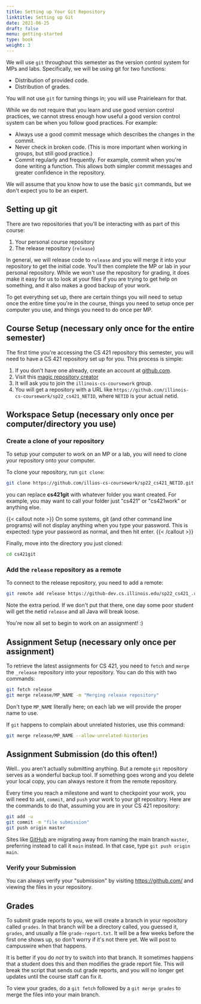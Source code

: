 ```yaml
---
title: Setting up Your Git Repository
linktitle: Setting up Git
date: 2021-06-25
draft: false
menu: getting-started
type: book
weight: 3
---
```


We will use `git` throughout this semester as the version control system for MPs
and labs. Specifically, we will be using git for two functions:

- Distribution of provided code.
- Distribution of grades.

You will not use `git` for turning things in; you will use Prairielearn for that.

While we do not require that you learn and use good version control practices,
we cannot stress enough how useful a good version control system can be when
you follow good practices. For example:

- Always use a good commit message which describes the changes in the commit.
- Never check in broken code. (This is more important when working in groups,
  but still good practice.)
- Commit regularly and frequently. For example, commit when you're done writing
  a function. This allows both simpler commit messages and greater confidence in
  the repository.

We will assume that you know how to use the basic `git` commands, but we don't expect
you to be an expert.

## Setting up git

There are two repositories that you'll be interacting with as part of this course:

1. Your personal course repository
2. The release repository (`release`)

In general, we will release code to `release` and you will merge it into your
repository to get the initial code.  You'll then complete the MP or lab in your
personal repository.  While we won't use the repository for grading, it does
make it easy for us to look at your files if you are trying to get help on
something, and it also makes a good backup of your work.

To get everything set up, there are certain things you will need to setup once
the entire time you're in the course, things you need to setup once per computer
you use, and things you need to do once per MP.

## Course Setup (necessary only once for the entire semester)

The first time you're accessing the CS 421 repository this semester, you will need to have a CS 421 repository set up for you.  This process is simple:

1. If you don't have one already, create an account at [github.com](https://github.com).
2. Visit this [magic repository creator](https://edu.cs.illinois.edu/create-ghe-repo/sp22_cs421/)
3. It will ask you to join the `illinois-cs-coursework` group.
4. You will get a repository with a URL like `https://github.com/illinois-cs-coursework/sp22_cs421_NETID`, where
   `NETID` is your actual netid.

## Workspace Setup (necessary only once per computer/directory you use)

### Create a clone of your repository

To setup your computer to work on an MP or a lab, you will need to clone your
repository onto your computer.

To clone your repository, run `git clone`:

``` bash
git clone https://github.com/illios-cs-coursework/sp22_cs421_NETID.git cs421git
```

you can replace **cs421git** with whatever folder you want created.  For example, you may want to call your folder just "cs421" or "cs421work" or anything else.

{{< callout note >}}
 On some systems, git (and other command line programs) will not display anything when you type your password. This is expected: type your password as normal, and then hit enter.
{{< /callout >}}

Finally, move into the directory you just cloned:
``` bash
cd cs421git
```

### Add the `release` repository as a remote

To connect to the release repository, you need to add a remote:

``` bash
git remote add release https://github-dev.cs.illinois.edu/sp22_cs421_.release.git
```

Note the extra period.  If we don't put that there, one day some poor student will get the netid `release` and all Java will break loose.

You're now all set to begin to work on an assignment! :)

## Assignment Setup (necessary only once per assignment)

To retrieve the latest assignments for CS 421, you need to `fetch` and `merge`
the `_release` repository into your repository.  You can do this with two
commands:

``` bash
git fetch release
git merge release/MP_NAME -m "Merging release repository"
```

Don't type `MP_NAME` literally here; on each lab we will provide the proper name to use.

If `git` happens to complain about unrelated histories, use this command:

``` bash
git merge release/MP_NAME --allow-unrelated-histories
```

## Assignment Submission (do this often!)

Well.. you aren't actually submitting anything.  But a remote `git` repository
serves as a wonderful backup tool.  If something goes wrong and you delete your
local copy, you can always restore it from the remote repository.

Every time you reach a milestone and want to checkpoint your work, you will need
to `add`, `commit`, and `push` your work to your git repository. 
Here are the commands to do that, assuming you are in your CS 421 repository:

``` bash
git add -u
git commit -m "file submission"
git push origin master
```

Sites like [GitHub](https://github.com) are migrating away from naming the main
branch `master`, preferring instead to call it `main` instead.  In that case, type
`git push origin main`.

### Verify your Submission

You can always verify your "submission" by visiting
https://github.com/ and viewing the files in your repository.

## Grades

To submit grade reports to you, we will create a branch in your repository
called `grades`.  In that branch will be a directory called, you guessed it,
`grades`, and usually a file `grade-report.txt`.  It will be a few weeks before
the first one shows up, so don't worry if it's not there yet.  We will post to
campuswire when that happens.

It is better if you do *not* try to switch into that branch.  It sometimes happens
that a student does this and then modifies the grade report file.  This will break 
the script that sends out grade reports, and you will no longer get updates until
the course staff can fix it.

To view your grades, do a `git fetch` followed by a `git merge grades` to merge
the files into your main branch.
